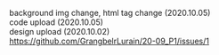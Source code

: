 background img change, html tag change (2020.10.05)</br>
code upload (2020.10.05)</br>
design upload (2020.10.02)</br>
https://github.com/GrangbelrLurain/20-09_P1/issues/1
